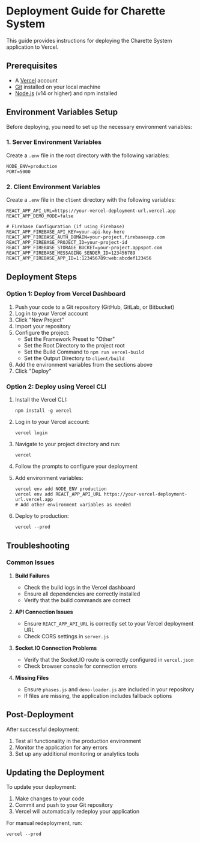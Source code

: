 # Deployment Guide for Charette System

This guide provides instructions for deploying the Charette System application to Vercel.

## Prerequisites

- A [Vercel](https://vercel.com/) account
- [Git](https://git-scm.com/) installed on your local machine
- [Node.js](https://nodejs.org/) (v14 or higher) and npm installed

## Environment Variables Setup

Before deploying, you need to set up the necessary environment variables:

### 1. Server Environment Variables

Create a `.env` file in the root directory with the following variables:
```
NODE_ENV=production
PORT=5000
```

### 2. Client Environment Variables

Create a `.env` file in the `client` directory with the following variables:
```
REACT_APP_API_URL=https://your-vercel-deployment-url.vercel.app
REACT_APP_DEMO_MODE=false

# Firebase Configuration (if using Firebase)
REACT_APP_FIREBASE_API_KEY=your-api-key-here
REACT_APP_FIREBASE_AUTH_DOMAIN=your-project.firebaseapp.com
REACT_APP_FIREBASE_PROJECT_ID=your-project-id
REACT_APP_FIREBASE_STORAGE_BUCKET=your-project.appspot.com
REACT_APP_FIREBASE_MESSAGING_SENDER_ID=123456789
REACT_APP_FIREBASE_APP_ID=1:123456789:web:abcdef123456
```

## Deployment Steps

### Option 1: Deploy from Vercel Dashboard

1. Push your code to a Git repository (GitHub, GitLab, or Bitbucket)
2. Log in to your Vercel account
3. Click "New Project"
4. Import your repository
5. Configure the project:
   - Set the Framework Preset to "Other"
   - Set the Root Directory to the project root
   - Set the Build Command to `npm run vercel-build`
   - Set the Output Directory to `client/build`
6. Add the environment variables from the sections above
7. Click "Deploy"

### Option 2: Deploy using Vercel CLI

1. Install the Vercel CLI:
   ```
   npm install -g vercel
   ```

2. Log in to your Vercel account:
   ```
   vercel login
   ```

3. Navigate to your project directory and run:
   ```
   vercel
   ```

4. Follow the prompts to configure your deployment
5. Add environment variables:
   ```
   vercel env add NODE_ENV production
   vercel env add REACT_APP_API_URL https://your-vercel-deployment-url.vercel.app
   # Add other environment variables as needed
   ```

6. Deploy to production:
   ```
   vercel --prod
   ```

## Troubleshooting

### Common Issues

1. **Build Failures**
   - Check the build logs in the Vercel dashboard
   - Ensure all dependencies are correctly installed
   - Verify that the build commands are correct

2. **API Connection Issues**
   - Ensure `REACT_APP_API_URL` is correctly set to your Vercel deployment URL
   - Check CORS settings in `server.js`

3. **Socket.IO Connection Problems**
   - Verify that the Socket.IO route is correctly configured in `vercel.json`
   - Check browser console for connection errors

4. **Missing Files**
   - Ensure `phases.js` and `demo-loader.js` are included in your repository
   - If files are missing, the application includes fallback options

## Post-Deployment

After successful deployment:

1. Test all functionality in the production environment
2. Monitor the application for any errors
3. Set up any additional monitoring or analytics tools

## Updating the Deployment

To update your deployment:

1. Make changes to your code
2. Commit and push to your Git repository
3. Vercel will automatically redeploy your application

For manual redeployment, run:
```
vercel --prod
```
